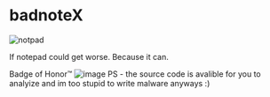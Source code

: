 # badnoteX
![notpad](https://github.com/zim07/badnoteX/assets/102893089/b0647bc2-c4ac-40f3-a702-66b7bcd27815)

If notepad could get worse. Because it can.




Badge of Honor™
![image](https://github.com/zim07/badnoteX/assets/102893089/6face15e-9100-41bb-92a4-0413299783ac)
PS - the source code is avalible for you to analyize and im too stupid to write malware anyways :)
